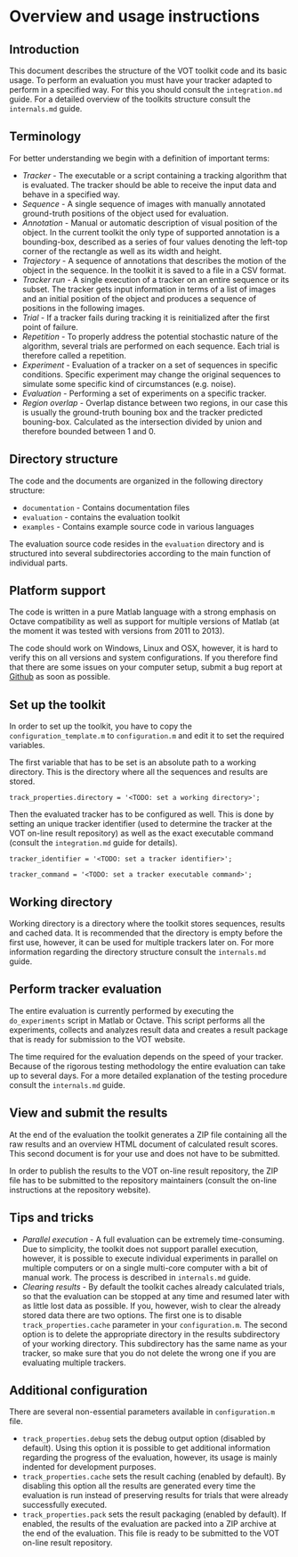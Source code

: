 Overview and usage instructions
===============================

Introduction
------------

This document describes the structure of the VOT toolkit code and its basic usage. To perform an evaluation you must have your tracker adapted to perform in a specified way. For this you should consult the `integration.md` guide. For a detailed overview of the toolkits structure consult the `internals.md` guide.

Terminology
-----------

For better understanding we begin with a definition of important terms:

* _Tracker_ - The executable or a script containing a tracking algorithm that is evaluated. The tracker should be able to receive the input data and behave in a specified way.
* _Sequence_ - A single sequence of images with manually annotated ground-truth positions of the object used for evaluation.
* _Annotation_ - Manual or automatic description of visual position of the object. In the current toolkit the only type of supported annotation is a bounding-box, described as a series of four values denoting the left-top corner of the rectangle as well as its width and height.
* _Trajectory_ - A sequence of annotations that describes the motion of the object in the sequence. In the toolkit it is saved to a file in a CSV format.
* _Tracker run_ - A single execution of a tracker on an entire sequence or its subset. The tracker gets input information in terms of a list of images and an initial position of the object and produces a sequence of positions in the following images.
* _Trial_ - If a tracker fails during tracking it is reinitialized after the first point of failure.
* _Repetition_ - To properly address the potential stochastic nature of the algorithm, several trials are performed on each sequence. Each trial is therefore called a repetition.
* _Experiment_ - Evaluation of a tracker on a set of sequences in specific conditions. Specific experiment may change the original sequences to simulate some specific kind of circumstances (e.g. noise).
* _Evaluation_ - Performing a set of experiments on a specific tracker.
* _Region overlap_ - Overlap distance between two regions, in our case this is usually the ground-truth bouning box and the tracker predicted bouning-box. Calculated as the intersection divided by union and therefore bounded between 1 and 0.

Directory structure
-------------------

The code and the documents are organized in the following directory structure:

* `documentation` - Contains documentation files
* `evaluation` - contains the evaluation toolkit
* `examples` - Contains example source code in various languages

The evaluation source code resides in the `evaluation` directory and is structured into several subdirectories according to the main function of individual parts. 

Platform support
----------------

The code is written in a pure Matlab language with a strong emphasis on Octave compatibility as well as support for multiple versions of Matlab (at the moment it was tested with versions from 2011 to 2013).

The code should work on Windows, Linux and OSX, however, it is hard to verify this on all versions and system configurations. If you therefore find that there are some issues on your computer setup, submit a bug report at [Github](https://github.com/vicoslab/vot-toolkit/issues/new) as soon as possible.

Set up the toolkit
------------------

In order to set up the toolkit, you have to copy the `configuration_template.m` to `configuration.m` and edit it to set the required variables.

The first variable that has to be set is an absolute path to a working directory. This is the directory where all the sequences and results are stored.

    track_properties.directory = '<TODO: set a working directory>';

Then the evaluated tracker has to be configured as well. This is done by setting an unique tracker identifier (used to determine the tracker at the VOT on-line result repository) as well as the exact executable command (consult the `integration.md` guide for details).

    tracker_identifier = '<TODO: set a tracker identifier>';
    
    tracker_command = '<TODO: set a tracker executable command>';

Working directory
-----------------

Working directory is a directory where the toolkit stores sequences, results and cached data. It is recommended that the directory is empty before the first use, however, it can be used for multiple trackers later on. For more information regarding the directory structure consult the `internals.md` guide.

Perform tracker evaluation
--------------------------

The entire evaluation is currently performed by executing the `do_experiments` script in Matlab or Octave. This script performs all the experiments, collects and analyzes result data and creates a result package that is ready for submission to the VOT website.

The time required for the evaluation depends on the speed of your tracker. Because of the rigorous testing methodology the entire evaluation can take up to several days. For a more detailed explanation of the testing procedure consult the `internals.md` guide.

View and submit the results
---------------------------

At the end of the evaluation the toolkit generates a ZIP file containing all the raw results and an overview HTML document of calculated result scores. This second document is for your use and does not have to be submitted. 

In order to publish the results to the VOT on-line result repository, the ZIP file has to be submitted to the repository maintainers (consult the on-line instructions at the repository website).

Tips and tricks
---------------

* _Parallel execution_ - A full evaluation can be extremely time-consuming. Due to simplicity, the toolkit does not support parallel execution, however, it is possible to execute individual experiments in parallel on multiple computers or on a single multi-core computer with a bit of manual work. The process is described in `internals.md` guide.
* _Clearing results_ - By default the toolkit caches already calculated trials, so that the evaluation can be stopped at any time and resumed later with as little lost data as possible. If you, however, wish to clear the already stored data there are two options. The first one is to disable `track_properties.cache` parameter in your `configuration.m`. The second option is to delete the appropriate directory in the results subdirectory of your working directory. This subdirectory has the same name as your tracker, so make sure that you do not delete the wrong one if you are evaluating multiple trackers.

Additional configuration
------------------------

There are several non-essential parameters available in `configuration.m` file.

* `track_properties.debug` sets the debug output option (disabled by default). Using this option it is possible to get additional information regarding the progress of the evaluation, however, its usage is mainly indented for development purposes.
* `track_properties.cache` sets the result caching (enabled by default). By disabling this option all the results are generated every time the evaluation is run instead of preserving results for trials that were already successfully executed.
* `track_properties.pack` sets the result packaging (enabled by default). If enabled, the results of the evaluation are packed into a ZIP archive at the end of the evaluation. This file is ready to be submitted to the VOT on-line result repository.
